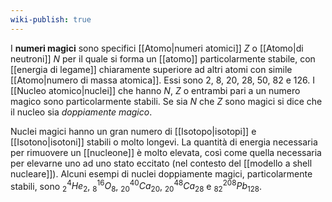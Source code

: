 ```yaml
---
wiki-publish: true
---
```

I **numeri magici** sono specifici [[Atomo|numeri atomici]] $Z$ o [[Atomo|di neutroni]] $N$ per il quale si forma un [[atomo]] particolarmente stabile, con [[energia di legame]] chiaramente superiore ad altri atomi con simile [[Atomo|numero di massa atomica]]. Essi sono 2, 8, 20, 28, 50, 82 e 126. I [[Nucleo atomico|nuclei]] che hanno $N$, $Z$ o entrambi pari a un numero magico sono particolarmente stabili. Se sia $N$ che $Z$ sono magici si dice che il nucleo sia *doppiamente magico*.

Nuclei magici hanno un gran numero di [[Isotopo|isotopi]] e [[Isotono|isotoni]] stabili o molto longevi. La quantità di energia necessaria per rimuovere un [[nucleone]] è molto elevata, così come quella necessaria per elevarne uno ad uno stato eccitato (nel contesto del [[modello a shell nucleare]]). Alcuni esempi di nuclei doppiamente magici, particolarmente stabili, sono $_{2}^{4}He_{2}$, $_{8}^{16}O_{8}$, $_{20}^{40}Ca_{20}$, $_{20}^{48}Ca_{28}$ e $_{82}^{208}Pb_{128}$.